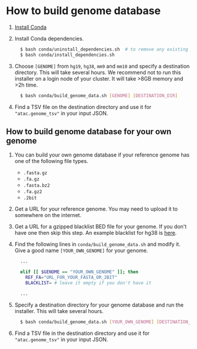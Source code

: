 How to build genome database
============================

1. [Install Conda](https://conda.io/miniconda.html)

2. Install Conda dependencies.
    ```bash
      $ bash conda/uninstall_dependencies.sh  # to remove any existing pipeline env
      $ bash conda/install_dependencies.sh
    ```

3. Choose `[GENOME]` from `hg19`, `hg38`, `mm9` and `mm10` and specify a destination directory. This will take several hours. We recommend not to run this installer on a login node of your cluster. It will take >8GB memory and >2h time.
    ```bash
      $ bash conda/build_genome_data.sh [GENOME] [DESTINATION_DIR]
    ```

4. Find a TSV file on the destination directory and use it for `"atac.genome_tsv"` in your input JSON.


## How to build genome database for your own genome

1. You can build your own genome database if your reference genome has one of the following file types.
   * `.fasta.gz`
   * `.fa.gz`
   * `.fasta.bz2`
   * `.fa.gz2`
   * `.2bit`

2. Get a URL for your reference genome. You may need to upload it to somewhere on the internet.

3. Get a URL for a gzipped blacklist BED file for your genome. If you don't have one then skip this step. An example blacklist for hg38 is [here](http://mitra.stanford.edu/kundaje/genome_data/hg38/hg38.blacklist.bed.gz).

4. Find the following lines in `conda/build_genome_data.sh` and modify it. Give a good name `[YOUR_OWN_GENOME]` for your genome.
    ```bash
      ...

      elif [[ $GENOME == "YOUR_OWN_GENOME" ]]; then
        REF_FA="URL_FOR_YOUR_FASTA_OR_2BIT"
        BLACKLIST= # leave it empty if you don't have it

      ...
    ```

5. Specify a destination directory for your genome database and run the installer. This will take several hours.
    ```bash
      $ bash conda/build_genome_data.sh [YOUR_OWN_GENOME] [DESTINATION_DIR]
    ```

6. Find a TSV file in the destination directory and use it for `"atac.genome_tsv"` in your input JSON.
